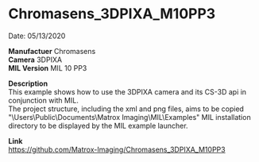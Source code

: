 # Chromasens_3DPIXA_M10PP3

Date: 05/13/2020

**Manufactuer** Chromasens  
**Camera** 3DPIXA  
**MIL Version** MIL 10 PP3  

**Description**  
This example shows how to use the 3DPIXA camera and its CS-3D api in conjunction with MIL.  
The project structure, including the xml and png files, aims to be copied "\Users\Public\Documents\Matrox Imaging\MIL\Examples" MIL installation directory to be displayed by the MIL example launcher.

**Link**  
https://github.com/Matrox-Imaging/Chromasens_3DPIXA_M10PP3
